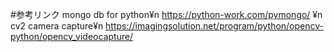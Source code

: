 #参考リンク
mongo db for python¥n
https://python-work.com/pymongo/
¥n
cv2 camera capture¥n
https://imagingsolution.net/program/python/opencv-python/opencv_videocapture/
